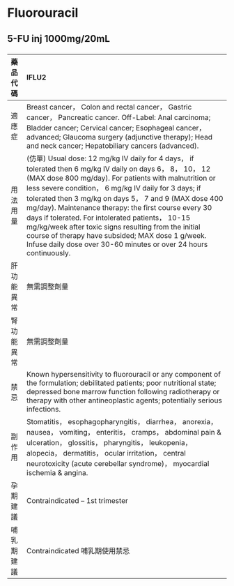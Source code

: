 # Fluorouracil

## 5-FU inj 1000mg/20mL

##### 

| 藥品代碼   | IFLU2                                                                                                                                                                                                                                                                                                                                                                                                                                                                                                                                                                              |
|:-----------|:-----------------------------------------------------------------------------------------------------------------------------------------------------------------------------------------------------------------------------------------------------------------------------------------------------------------------------------------------------------------------------------------------------------------------------------------------------------------------------------------------------------------------------------------------------------------------------------|
| 適應症     | Breast cancer， Colon and rectal cancer， Gastric cancer， Pancreatic cancer. Off-Label: Anal carcinoma; Bladder cancer; Cervical cancer; Esophageal cancer， advanced; Glaucoma surgery (adjunctive therapy); Head and neck cancer; Hepatobiliary cancers (advanced).                                                                                                                                                                                                                                                                                                             |
| 用法用量   | (仿單) Usual dose: 12 mg/kg IV daily for 4 days， if tolerated then 6 mg/kg IV daily on days 6， 8， 10， 12 (MAX dose 800 mg/day). For patients with malnutrition or less severe condition， 6 mg/kg IV daily for 3 days; if tolerated then 3 mg/kg on days 5， 7 and 9 (MAX dose 400 mg/day). Maintenance therapy: the first course every 30 days if tolerated. For intolerated patients， 10-15 mg/kg/week after toxic signs resulting from the initial course of therapy have subsided; MAX dose 1 g/week. Infuse daily dose over 30-60 minutes or over 24 hours continuously. |
| 肝功能異常 | 無需調整劑量                                                                                                                                                                                                                                                                                                                                                                                                                                                                                                                                                                       |
| 腎功能異常 | 無需調整劑量                                                                                                                                                                                                                                                                                                                                                                                                                                                                                                                                                                       |
| 禁忌       | Known hypersensitivity to fluorouracil or any component of the formulation; debilitated patients; poor nutritional state; depressed bone marrow function following radiotherapy or therapy with other antineoplastic agents; potentially serious infections.                                                                                                                                                                                                                                                                                                                       |
| 副作用     | Stomatitis， esophagopharyngitis， diarrhea， anorexia， nausea， vomiting， enteritis， cramps， abdominal pain & ulceration， glossitis， pharyngitis， leukopenia， alopecia， dermatitis， ocular irritation， central neurotoxicity (acute cerebellar syndrome)， myocardial ischemia & angina.                                                                                                                                                                                                                                                                               |
| 孕期建議   | Contraindicated – 1st trimester                                                                                                                                                                                                                                                                                                                                                                                                                                                                                                                                                    |
| 哺乳期建議 | Contraindicated 哺乳期使用禁忌                                                                                                                                                                                                                                                                                                                                                                                                                                                                                                                                                     |

